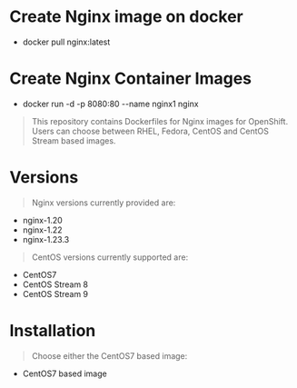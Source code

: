 # Create Nginx image on docker
- docker pull nginx:latest
# Create Nginx Container Images
- docker run -d -p 8080:80 --name nginx1 nginx
> This repository contains Dockerfiles for Nginx images for OpenShift. Users can choose between RHEL, Fedora, CentOS and CentOS Stream based images.
#  Versions
> Nginx versions currently provided are:
* nginx-1.20
* nginx-1.22
* nginx-1.23.3
> CentOS versions currently supported are:
* CentOS7
* CentOS Stream 8
* CentOS Stream 9
# Installation
>Choose either the CentOS7 based image:
* CentOS7 based image
